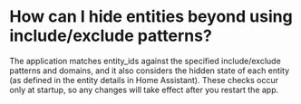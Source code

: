 # How can I hide entities beyond using include/exclude patterns?

The application matches entity_ids against the specified include/exclude patterns and domains, and it also considers the
hidden state of each entity (as defined in the entity details in Home Assistant). These checks occur only at startup, so
any changes will take effect after you restart the app.

